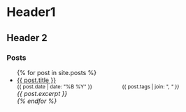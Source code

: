 # Header1
## Header 2
### Posts
<ul>
  {% for post in site.posts %}
    <li>
      <a href="{{ post.url }}">{{ post.title }}</a>
        <small style="display: flex">
          <span style="flex: 1 1 50%">{{ post.date | date: "%B %Y" }}</span>
          <span style="flex: 1 1 50%">{{ post.tags | join: "</em>, <em>" }}</span>
        </small>            
      <div style="margin-right: 25px; text-align: justify">{{ post.excerpt }}</div>
    </li>
  {% endfor %}
</ul>
